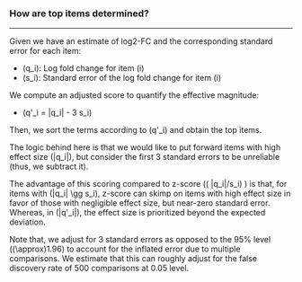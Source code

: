 ### How are top items determined?
***
Given we have an estimate of log2-FC and the corresponding standard error for each item:
 - \(q_i\): Log fold change for item \(i\)
 - \(s_i\): Standard error of the log fold change for item \(i\)

We compute an adjusted score to quantify the effective magnitude: 
- \(q'_i = |q_i| - 3 s_i\)

Then, we sort the terms according to \(q'_i\) and obtain the top items.

The logic behind here is that we would like to put forward items with high effect size \(|q_i|\), but consider the first 3 standard errors to be unreliable (thus, we subtract it). 

The advantage of this scoring compared to z-score (\( |q_i|/s_i) \) is that, for items with \(|q_i| \gg s_i\), z-score can skimp on items with high effect size in favor of those with negligible effect size, but near-zero standard error. Whereas, in \(|q'_i|\), the effect size is prioritized beyond the expected deviation. 

Note that, we adjust for 3 standard errors as opposed to the 95% level (\(\approx\)1.96) to account for the inflated error due to multiple comparisons. We estimate that this can roughly adjust for the false discovery rate of 500 comparisons at 0.05 level. 